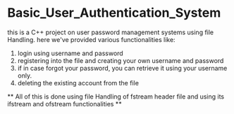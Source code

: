 # Basic_User_Authentication_System
this is a C++ project on user password management systems using file Handling.
here we've provided various functionalities like:
1. login using username and password
2. registering into the file and creating your own username and password
3. if in case forgot your password, you can retrieve it using your username only.
4. deleting the existing account from the file

** All of this is done using file Handling of fstream header file and using its ifstream and ofstream functionalities **
